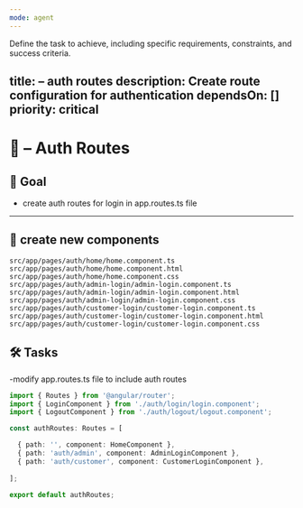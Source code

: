 ```yaml
---
mode: agent
---
```

Define the task to achieve, including specific requirements, constraints, and success criteria.

title: – auth routes
description: Create route configuration for authentication
dependsOn: []
priority: critical
---

# 🧩 – Auth Routes
## 🎯 Goal
- create auth routes for login in app.routes.ts file
---

## 🧱 create new components
```
src/app/pages/auth/home/home.component.ts
src/app/pages/auth/home/home.component.html
src/app/pages/auth/home/home.component.css
src/app/pages/auth/admin-login/admin-login.component.ts
src/app/pages/auth/admin-login/admin-login.component.html
src/app/pages/auth/admin-login/admin-login.component.css
src/app/pages/auth/customer-login/customer-login.component.ts
src/app/pages/auth/customer-login/customer-login.component.html
src/app/pages/auth/customer-login/customer-login.component.css
```

## 🛠️ Tasks
-modify app.routes.ts file to include auth routes
```ts
import { Routes } from '@angular/router';
import { LoginComponent } from './auth/login/login.component';
import { LogoutComponent } from './auth/logout/logout.component';

const authRoutes: Routes = [

  { path: '', component: HomeComponent },
  { path: 'auth/admin', component: AdminLoginComponent },
  { path: 'auth/customer', component: CustomerLoginComponent },
  
];

export default authRoutes;